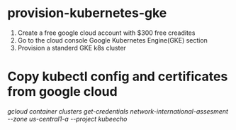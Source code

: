 # provision-kubernetes-gke

1) Create a free google cloud account with $300 free creadites
2) Go to the cloud console Google Kubernetes Engine(GKE) section 
3) Provision a standerd GKE k8s cluster

# Copy kubectl config and certificates from google cloud

*gcloud container clusters get-credentials network-international-assesment --zone us-central1-a --project kubeecho*
